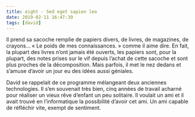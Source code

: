 ```yaml
---
title: eight - Sed eget sapien leo
date: 2019-02-11 16:47:39
tags: [david]
---
```

Il prend sa sacoche remplie de papiers divers, de livres, de magazines, de crayons... « Le poids de mes connaissances. » comme il aime dire. En fait, la plupart des livres n’ont jamais été ouverts, les papiers sont, pour la plupart, des notes prises sur le vif depuis l’achat de cette sacoche et sont plus proches de la décomposition. Mais parfois, il met le nez dedans et s’amuse d’avoir un jour eu des idées aussi géniales.

David se rappelait de ce programme mélangeant deux anciennes technologies. Il s’en souvenait très bien, cinq années de travail acharné pour réaliser un vieux rêve d’enfant un peu solitaire. Il voulait un ami et il avait trouvé en l’informatique la possibilité d’avoir cet ami. Un ami capable de réfléchir vite, exempt de sentiment.